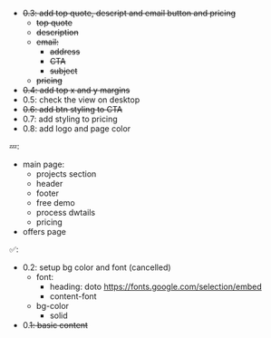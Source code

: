 - ~~0.3: add top quote, descript and email button and pricing~~
  - ~~top quote~~
  - ~~description~~
  - ~~email:~~
    - ~~address~~
    - ~~CTA~~
    - ~~subject~~
  - ~~pricing~~
- ~~0.4: add top x and y margins~~
- 0.5: check the view on desktop
- ~~0.6: add btn styling to CTA~~
- 0.7: add styling to pricing
- 0.8: add logo and page color

💤:
  - main page:
    - projects section
    - header
    - footer
    - free demo
    - process dwtails
    - pricing
  - offers page

✅:
- 0.2: setup bg color and font (cancelled)
  - font: 
    - heading: doto https://fonts.google.com/selection/embed
    - content-font
  - bg-color
    - solid
- 0.~~1: basic content~~
